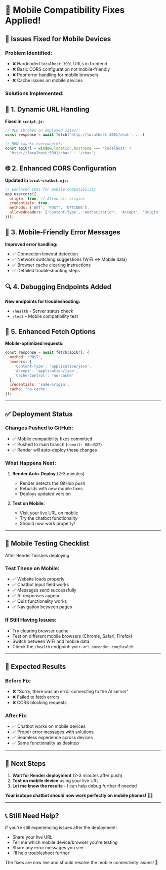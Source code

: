 # 📱 Mobile Compatibility Fixes Applied!

## 🚨 **Issues Fixed for Mobile Devices**

### **Problem Identified:**
- ❌ Hardcoded `localhost:3001` URLs in frontend
- ❌ Basic CORS configuration not mobile-friendly
- ❌ Poor error handling for mobile browsers
- ❌ Cache issues on mobile devices

### **Solutions Implemented:**

## 🔧 **1. Dynamic URL Handling**
**Fixed in `script.js`:**
```javascript
// OLD (broken on deployed sites):
const response = await fetch('http://localhost:3001/chat', ...)

// NEW (works everywhere):
const apiUrl = window.location.hostname === 'localhost' ? 
  'http://localhost:3001/chat' : '/chat';
```

## 🌐 **2. Enhanced CORS Configuration**
**Updated in `local-chatbot.mjs`:**
```javascript
// Enhanced CORS for mobile compatibility
app.use(cors({
  origin: true, // Allow all origins
  credentials: true,
  methods: ['GET', 'POST', 'OPTIONS'],
  allowedHeaders: ['Content-Type', 'Authorization', 'Accept', 'Origin', 'X-Requested-With']
}));
```

## 📱 **3. Mobile-Friendly Error Messages**
**Improved error handling:**
- ✅ Connection timeout detection
- ✅ Network switching suggestions (WiFi ↔ Mobile data)
- ✅ Browser cache clearing instructions
- ✅ Detailed troubleshooting steps

## 🔍 **4. Debugging Endpoints Added**
**New endpoints for troubleshooting:**
- `/health` - Server status check
- `/test` - Mobile compatibility test

## 🚀 **5. Enhanced Fetch Options**
**Mobile-optimized requests:**
```javascript
const response = await fetch(apiUrl, {
  method: 'POST',
  headers: { 
    'Content-Type': 'application/json',
    'Accept': 'application/json',
    'Cache-Control': 'no-cache'
  },
  credentials: 'same-origin',
  cache: 'no-cache'
});
```

---

## ✅ **Deployment Status**

### **Changes Pushed to GitHub:**
- ✅ Mobile compatibility fixes committed
- ✅ Pushed to main branch (`commit: 68cd322`)
- ✅ Render will auto-deploy these changes

### **What Happens Next:**
1. **Render Auto-Deploy** (2-3 minutes)
   - Render detects the GitHub push
   - Rebuilds with new mobile fixes
   - Deploys updated version

2. **Test on Mobile:**
   - Visit your live URL on mobile
   - Try the chatbot functionality
   - Should now work properly!

---

## 📲 **Mobile Testing Checklist**

After Render finishes deploying:

### **Test These on Mobile:**
- ✅ Website loads properly
- ✅ Chatbot input field works
- ✅ Messages send successfully
- ✅ AI responses appear
- ✅ Quiz functionality works
- ✅ Navigation between pages

### **If Still Having Issues:**
- Try clearing browser cache
- Test on different mobile browsers (Chrome, Safari, Firefox)
- Switch between WiFi and mobile data
- Check the `/health` endpoint: `your-url.onrender.com/health`

---

## 🎯 **Expected Results**

### **Before Fix:**
- ❌ "Sorry, there was an error connecting to the AI server"
- ❌ Failed to fetch errors
- ❌ CORS blocking requests

### **After Fix:**
- ✅ Chatbot works on mobile devices
- ✅ Proper error messages with solutions
- ✅ Seamless experience across devices
- ✅ Same functionality as desktop

---

## 🔄 **Next Steps**

1. **Wait for Render deployment** (2-3 minutes after push)
2. **Test on mobile device** using your live URL
3. **Let me know the results** - I can help debug further if needed

**Your isotope chatbot should now work perfectly on mobile phones! 📱🚀**

---

## 📞 **Still Need Help?**

If you're still experiencing issues after the deployment:
- Share your live URL
- Tell me which mobile device/browser you're testing
- Share any error messages you see
- I'll help troubleshoot further!

The fixes are now live and should resolve the mobile connectivity issues! 🌟
